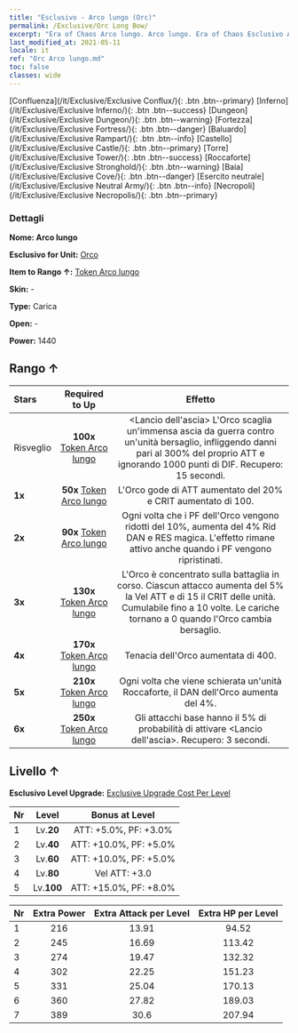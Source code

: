 ```yaml
---
title: "Esclusivo - Arco lungo (Orc)"
permalink: /Exclusive/Orc Long Bow/
excerpt: "Era of Chaos Arco lungo. Arco lungo. Era of Chaos Esclusivo Arco lungo. Orco Esclusivo."
last_modified_at: 2021-05-11
locale: it
ref: "Orc Arco lungo.md"
toc: false
classes: wide
---
```

 [Confluenza](/it/Exclusive/Exclusive Conflux/){: .btn .btn--primary} [Inferno](/it/Exclusive/Exclusive Inferno/){: .btn .btn--success} [Dungeon](/it/Exclusive/Exclusive Dungeon/){: .btn .btn--warning} [Fortezza](/it/Exclusive/Exclusive Fortress/){: .btn .btn--danger} [Baluardo](/it/Exclusive/Exclusive Rampart/){: .btn .btn--info} [Castello](/it/Exclusive/Exclusive Castle/){: .btn .btn--primary} [Torre](/it/Exclusive/Exclusive Tower/){: .btn .btn--success} [Roccaforte](/it/Exclusive/Exclusive Stronghold/){: .btn .btn--warning} [Baia](/it/Exclusive/Exclusive Cove/){: .btn .btn--danger} [Esercito neutrale](/it/Exclusive/Exclusive Neutral Army/){: .btn .btn--info} [Necropoli](/it/Exclusive/Exclusive Necropolis/){: .btn .btn--primary} 

### Dettagli
 **Nome: Arco lungo** 

 **Esclusivo for Unit:** [Orco](/it/units/Orc/) 

 **Item to Rango ↑:** [Token Arco lungo](/ItemsIT/con_914/)

 **Skin:** -

 **Type:** Carica

 **Open:** -

 **Power:** 1440

## Rango ↑

  |     Stars    |  Required to Up | Effetto |
  |:-------------|:---------------:|:---------------:|
  |  Risveglio  | **100x** [Token Arco lungo](/ItemsIT/con_914/) | <Lancio dell'ascia> L'Orco scaglia un'immensa ascia da guerra contro un'unità bersaglio, infliggendo danni pari al 300% del proprio ATT e ignorando 1000 punti di DIF. Recupero: 15 secondi. |
  | **1x** <i class="fas fa-star"/> | **50x** [Token Arco lungo](/ItemsIT/con_914/) | L'Orco gode di ATT aumentato del 20% e CRIT aumentato di 100. |
  | **2x** <i class="fas fa-star"/> | **90x** [Token Arco lungo](/ItemsIT/con_914/) | Ogni volta che i PF dell'Orco vengono ridotti del 10%, aumenta del 4% Rid DAN e RES magica. L'effetto rimane attivo anche quando i PF vengono ripristinati. |
  | **3x** <i class="fas fa-star"/> | **130x** [Token Arco lungo](/ItemsIT/con_914/) | L'Orco è concentrato sulla battaglia in corso. Ciascun attacco aumenta del 5% la Vel ATT e di 15 il CRIT delle unità. Cumulabile fino a 10 volte. Le cariche tornano a 0 quando l'Orco cambia bersaglio. |
  | **4x** <i class="fas fa-star"/> | **170x** [Token Arco lungo](/ItemsIT/con_914/) | Tenacia dell'Orco aumentata di 400. |
  | **5x** <i class="fas fa-star"/> | **210x** [Token Arco lungo](/ItemsIT/con_914/) | Ogni volta che viene schierata un'unità Roccaforte, il DAN dell'Orco aumenta del 4%. |
  | **6x** <i class="fas fa-star"/> | **250x** [Token Arco lungo](/ItemsIT/con_914/) | Gli attacchi base hanno il 5% di probabilità di attivare <Lancio dell'ascia>. Recupero: 3 secondi. |


## Livello ↑
 **Esclusivo Level Upgrade:** [Exclusive Upgrade Cost Per Level](/Exclusive/ExclusiveUpgradeCostPerLevel/)

  |  Nr  |   Level  | Bonus at Level |
  |:-----|:--------:|:--------------:|
  | 1 | Lv.**20** | ATT: +5.0%, PF: +3.0% |
  | 2 | Lv.**40** | ATT: +10.0%, PF: +5.0% |
  | 3 | Lv.**60** | ATT: +10.0%, PF: +5.0% |
  | 4 | Lv.**80** | Vel ATT: +3.0 |
  | 5 | Lv.**100** | ATT: +15.0%, PF: +8.0% |


  |  Nr  |  Extra Power | Extra Attack per Level | Extra HP per Level |
  |:-----|:--------:|:--------:|:--------:|
  | 1 | 216 | 13.91 | 94.52 |
  | 2 | 245 | 16.69 | 113.42 |
  | 3 | 274 | 19.47 | 132.32 |
  | 4 | 302 | 22.25 | 151.23 |
  | 5 | 331 | 25.04 | 170.13 |
  | 6 | 360 | 27.82 | 189.03 |
  | 7 | 389 | 30.6 | 207.94 |


